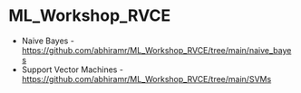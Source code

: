 # ML_Workshop_RVCE

- Naive Bayes - https://github.com/abhiramr/ML_Workshop_RVCE/tree/main/naive_bayes
- Support Vector Machines - https://github.com/abhiramr/ML_Workshop_RVCE/tree/main/SVMs
